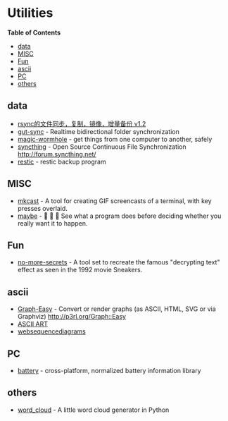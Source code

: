 # Utilities

<!-- START doctoc generated TOC please keep comment here to allow auto update -->
<!-- DON'T EDIT THIS SECTION, INSTEAD RE-RUN doctoc TO UPDATE -->
**Table of Contents**

- [data](#data)
- [MISC](#misc)
- [Fun](#fun)
- [ascii](#ascii)
- [PC](#pc)
- [others](#others)

<!-- END doctoc generated TOC please keep comment here to allow auto update -->


## data

- [rsync的文件同步，复制，镜像，增量备份 v1.2](https://www.huzs.net/?p=920)
- [gut-sync](https://github.com/tillberg/gut) - Realtime bidirectional folder synchronization
- [magic-wormhole](https://github.com/warner/magic-wormhole) - get things from one computer to another, safely
- [syncthing](https://github.com/syncthing/syncthing) - Open Source Continuous File Synchronization http://forum.syncthing.net/
- [restic](https://restic.github.io/) - restic backup program



## MISC

- [mkcast](https://github.com/KeyboardFire/mkcast) - A tool for creating GIF screencasts of a terminal, with key presses overlaid.
- [maybe](https://github.com/p-e-w/maybe) - :open_file_folder: :rabbit2: :tophat: See what a program does before deciding whether you really want it to happen.


## Fun

- [no-more-secrets](https://github.com/bartobri/no-more-secrets) - A tool set to recreate the famous "decrypting text" effect as seen in the 1992 movie Sneakers.

## ascii

- [Graph-Easy](https://github.com/ironcamel/Graph-Easy) - Convert or render graphs (as ASCII, HTML, SVG or via Graphviz) http://p3rl.org/Graph::Easy
- [ASCII ART](http://chris.com/ascii/)
- [websequencediagrams](https://www.websequencediagrams.com/)


## PC

- [battery](https://github.com/distatus/battery) - cross-platform, normalized battery information library

## others

- [word_cloud](https://github.com/amueller/word_cloud) - A little word cloud generator in Python
